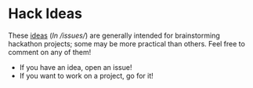 Hack Ideas
==============

These [ideas](https://github.com/samuelcouch/hack-ideas/issues) (*In /issues/*) are generally intended for brainstorming hackathon projects; some may be more practical than others. Feel free to comment on any of them!

* If you have an idea, open an issue! 
* If you want to work on a project, go for it!
